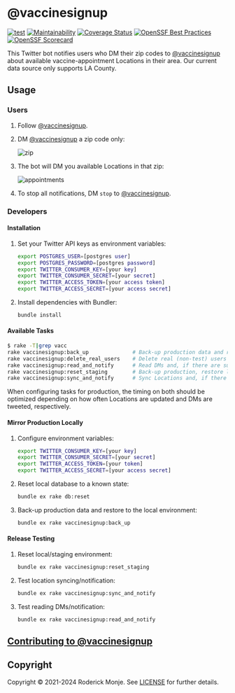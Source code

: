 # @vaccinesignup

[![test](https://github.com/FoveaCentral/vaccinesignup/actions/workflows/test.yml/badge.svg)](https://github.com/FoveaCentral/vaccinesignup/actions/workflows/test.yml)
[![Maintainability](https://api.codeclimate.com/v1/badges/9818a986253d2a477bb8/maintainability)](https://codeclimate.com/github/FoveaCentral/vaccinesignup/maintainability)
[![Coverage Status](https://coveralls.io/repos/github/FoveaCentral/vaccinesignup/badge.svg?branch=main&kill_cache=1)](https://coveralls.io/github/FoveaCentral/vaccinesignup?branch=main)
[![OpenSSF Best Practices](https://www.bestpractices.dev/projects/5405/badge)](https://www.bestpractices.dev/en/projects/5405)
[![OpenSSF Scorecard](https://api.scorecard.dev/projects/github.com/FoveaCentral/vaccinesignup/badge)](https://scorecard.dev/viewer/?uri=github.com/FoveaCentral/vaccinesignup)

This Twitter bot notifies users who DM their zip codes to [@vaccinesignup](https://twitter.com/vaccinesignup/) about available vaccine-appointment Locations in their area. Our current data source only supports LA County.

## Usage

### Users

1. Follow [@vaccinesignup](https://twitter.com/vaccinesignup/).

2. DM [@vaccinesignup](https://twitter.com/vaccinesignup/) a zip code only:

   ![zip](https://user-images.githubusercontent.com/113809/111058905-b2b68e00-845f-11eb-99d1-3aa0b4adcaad.png)

3. The bot will DM you available Locations in that zip:

   ![appointments](https://user-images.githubusercontent.com/113809/111059071-bc8cc100-8460-11eb-9148-74998844b8e9.png)

4. To stop all notifications, DM `stop` to [@vaccinesignup](https://twitter.com/vaccinesignup/).

### Developers

#### Installation

1. Set your Twitter API keys as environment variables:

    ```bash
    export POSTGRES_USER=[postgres user]
    export POSTGRES_PASSWORD=[postgres password]
    export TWITTER_CONSUMER_KEY=[your key]
    export TWITTER_CONSUMER_SECRET=[your secret]
    export TWITTER_ACCESS_TOKEN=[your access token]
    export TWITTER_ACCESS_SECRET=[your access secret]
    ```

2. Install dependencies with Bundler:

    ```ruby
    bundle install
    ```

#### Available Tasks

```bash
$ rake -T|grep vacc
rake vaccinesignup:back_up              # Back-up production data and restore to the local environment
rake vaccinesignup:delete_real_users    # Delete real (non-test) users from development environment
rake vaccinesignup:read_and_notify      # Read DMs and, if there are subscribed zip codes, notify users
rake vaccinesignup:reset_staging        # Back-up production, restore locally, and delete real users for testing
rake vaccinesignup:sync_and_notify      # Sync Locations and, if there are changes, notify users
```
When configuring tasks for production, the timing on both should be optimized depending on how often Locations are updated and DMs are tweeted, respectively.

#### Mirror Production Locally

1. Configure environment variables:
    ```bash
    export TWITTER_CONSUMER_KEY=[your key]
    export TWITTER_CONSUMER_SECRET=[your secret]
    export TWITTER_ACCESS_TOKEN=[your token]
    export TWITTER_ACCESS_SECRET=[your access secret]
    ```
2. Reset local database to a known state:
    ```bash
    bundle ex rake db:reset
    ```
3. Back-up production data and restore to the local environment:
    ```bash
    bundle ex rake vaccinesignup:back_up
    ```

#### Release Testing

1. Reset local/staging environment:
    ```bash
    bundle ex rake vaccinesignup:reset_staging
    ```
2. Test location syncing/notification:
    ```bash
    bundle ex rake vaccinesignup:sync_and_notify
    ```
3. Test reading DMs/notification:
    ```bash
    bundle ex rake vaccinesignup:read_and_notify
    ```

## [Contributing to @vaccinesignup](.github/CONTRIBUTING.md)

## Copyright

Copyright © 2021-2024 Roderick Monje. See [LICENSE](LICENSE) for further details.

